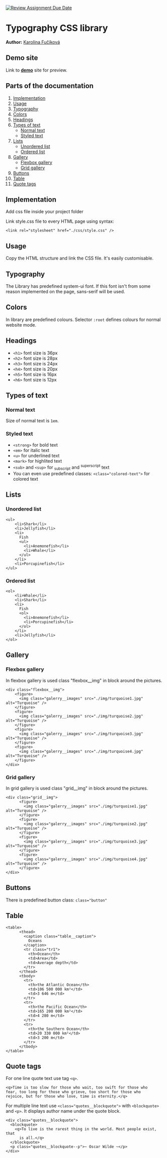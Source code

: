 [![Review Assignment Due Date](https://classroom.github.com/assets/deadline-readme-button-24ddc0f5d75046c5622901739e7c5dd533143b0c8e959d652212380cedb1ea36.svg)](https://classroom.github.com/a/zprwltzm)
# Typography CSS library
**Author:** [Karolína Fučíková](https://github.com/karolina-fucikova)
## Demo site
Link to **[demo](https://pslib-cz.github.io/2023-l4-web-typographic-library-karolina-fucikova/)** site for preview.
## Parts of the documentation
1. [Implementation](https://github.com/pslib-cz/2023-l4-web-typographic-library-karolina-fucikova#implementation)
2. [Usage](https://github.com/pslib-cz/2023-l4-web-typographic-library-karolina-fucikova#usage)
3. [Typography](https://github.com/pslib-cz/2023-l4-web-typographic-library-karolina-fucikova#typography)
4. [Colors](https://github.com/pslib-cz/2023-l4-web-typographic-library-karolina-fucikova#colors)
5. [Headings](https://github.com/pslib-cz/2023-l4-web-typographic-library-karolina-fucikova#headings)
6. [Types of text](https://github.com/pslib-cz/2023-l4-web-typographic-library-karolina-fucikova#types-of-text)
   - [Normal text](https://github.com/pslib-cz/2023-l4-web-typographic-library-karolina-fucikova#normal-text)
   - [Styled text](https://github.com/pslib-cz/2023-l4-web-typographic-library-karolina-fucikova#styled-text)
7. [Lists](https://github.com/pslib-cz/2023-l4-web-typographic-library-karolina-fucikova#lists)
   - [Unordered list](https://github.com/pslib-cz/2023-l4-web-typographic-library-karolina-fucikova#unordered-list)
   - [Ordered list](https://github.com/pslib-cz/2023-l4-web-typographic-library-karolina-fucikova#ordered-list)
8. [Gallery](https://github.com/pslib-cz/2023-l4-web-typographic-library-karolina-fucikova#gallery)
   - [Flexbox gallery](https://github.com/pslib-cz/2023-l4-web-typographic-library-karolina-fucikova#flexbox-gallery)
   - [Grid gallery](https://github.com/pslib-cz/2023-l4-web-typographic-library-karolina-fucikova#grid-gallery)
9. [Buttons](https://github.com/pslib-cz/2023-l4-web-typographic-library-karolina-fucikova#buttons)
10. [Table](https://github.com/pslib-cz/2023-l4-web-typographic-library-karolina-fucikova#table)
11. [Quote tags](https://github.com/pslib-cz/2023-l4-web-typographic-library-karolina-fucikova#quote-tags)
## Implementation

Add css file inside your project folder

Link style.css file to every HTML page using syntax:
```
<link rel="stylesheet" href="./css/style.css" />
```   
## Usage
Copy the HTML structure and link the CSS file. It's easily customisable.
## Typography
The Library has predefined system-ui font. If this font isn't from some reason implemented on the page, sans-serif will be used. 
## Colors
In library are predefined colours. Selector `:root` defines colours for normal website mode.
## Headings
* ```<h1>``` font size is 36px
* ```<h2>``` font size is 28px
* ```<h3>``` font size is 24px
* ```<h4>``` font size is 20px
* ```<h5>``` font size is 16px
* ```<h6>``` font size is 12px
## Types of text
### Normal text
Size of normal text is ```1em```.
### Styled text
* ```<strong>``` for bold text
* ```<em>``` for italic text
* ```<u>``` for underlined text
* ```<mark>``` for highlited text
* ```<sub>``` and ```<sup>``` for <sub>subscript</sub> and <sup>superscript</sup> text
* You can even use predefined classes:
 ```<class="colored-text">``` for colored text
## Lists
### Unordered list
```
<ul>
    <li>Shark</li>
    <li>Jellyfish</li>
    <li>
      Fish
      <ul>
        <li>Anemonefish</li>
        <li>Whale</li>
      </ul>
    </li>
    <li>Porcupinefish</li>
</ul>
```
### Ordered list
```
<ol>
    <li>Whale</li>
    <li>Shark</li>
    <li>
      Fish
      <ol>
        <li>Anemonefish</li>
        <li>Porcupinefish</li>
      </ol>
    </li>
    <li>Jellyfish</li>
</ol>
```
## Gallery
### Flexbox gallery
In flexbox gallery is used class "flexbox__img" in block around the pictures.
```
<div class="flexbox__img">
    <figure>
      <img class="galerry__images" src="./img/turquoise1.jpg" alt="Turquoise" />
    </figure>
    <figure>
      <img class="galerry__images" src="./img/turquoise2.jpg" alt="Turquoise" />
    </figure>
    <figure>
      <img class="galerry__images" src="./img/turquoise3.jpg" alt="Turquoise" />
    </figure>
    <figure>
      <img class="galerry__images" src="./img/turquoise4.jpg" alt="Turquoise" />
    </figure>
</div>
```
### Grid gallery
In grid gallery is used class "grid__img" in block around the pictures.
```
<div class="grid__img">
      <figure>
        <img class="galerry__images" src="./img/turquoise1.jpg" alt="Turquoise" />
      </figure>
      <figure>
        <img class="galerry__images" src="./img/turquoise2.jpg" alt="Turquoise" />
      </figure>
      <figure>
        <img class="galerry__images" src="./img/turquoise3.jpg" alt="Turquoise" />
      </figure>
      <figure>
        <img class="galerry__images" src="./img/turquoise4.jpg" alt="Turquoise" />
      </figure>
</div>
```
## Buttons
There is predefined button class: ```class="button"```
## Table
```
<table>
      <thead>
        <caption class="table__caption">
          Oceans
        </caption>
        <tr class="tr1">
          <th>Ocean</th>
          <td>Area</td>
          <td>Average depth</td>
        </tr>
      </thead>
      <tbody>
        <tr>
          <th>the Atlantic Ocean</th>
          <td>106 500 000 km²</td>
          <td>3 646 m</td>
        </tr>
        <tr>
          <th>the Pacific Ocean</th>
          <td>165 200 000 km²</td>
          <td>4 280 m</td>
        </tr>
        <tr>
          <th>the Southern Ocean</th>
          <td>20 330 000 km²</td>
          <td>3 200 m</td>
        </tr>
      </tbody>
</table>
```
## Quote tags
For one line quote text use tag `<q>`.
```
<q>Time is too slow for those who wait, too swift for those who
fear, too long for those who grieve, too short for those who
rejoice, but for those who love, time is eternity.</q>
```
For multiple line text use `<class="quotes__blockquote">` with `<blockquote>` and `<p>`. It displays author name under the quote block.
```
<div class="quotes__blockquote">
  <blockquote>
    <q>To live is the rarest thing in the world. Most people exist, that
      is all.</q>
  </blockquote>
  <p class="quotes__blockquote--p">~ Oscar Wilde ~</p>
</div>
```
